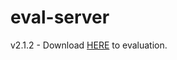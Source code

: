 # eval-server


v2.1.2 - Download [HERE](https://drive.google.com/open?id=1r7m2ULcqwTKcLQcfqdKNyGlEpnttQBZ-) to evaluation.